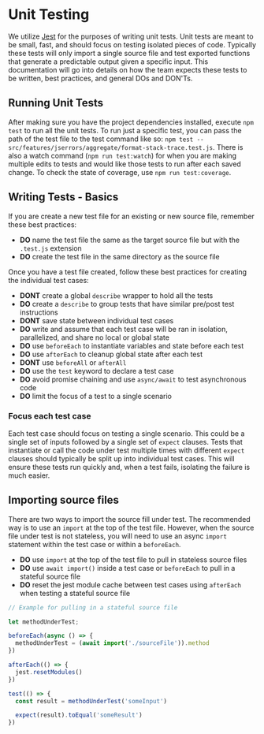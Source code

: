 # Unit Testing

We utilize [Jest](https://jestjs.io/docs/getting-started) for the purposes of writing unit tests. Unit tests are meant to be small, fast, and should focus on testing isolated pieces of code. Typically these tests will only import a single source file and test exported functions that generate a predictable output given a specific input. This documentation will go into details on how the team expects these tests to be written, best practices, and general DOs and DON'Ts.

## Running Unit Tests

After making sure you have the project dependencies installed, execute `npm test` to run all the unit tests. To run just a specific test, you can pass the path of the test file to the test command like so: `npm test -- src/features/jserrors/aggregate/format-stack-trace.test.js`. There is also a watch command (`npm run test:watch`) for when you are making multiple edits to tests and would like those tests to run after each saved change. To check the state of coverage, use `npm run test:coverage`.

## Writing Tests - Basics

If you are create a new test file for an existing or new source file, remember these best practices:

- **DO** name the test file the same as the target source file but with the `.test.js` extension
- **DO** create the test file in the same directory as the source file

Once you have a test file created, follow these best practices for creating the individual test cases:

- **DONT** create a global `describe` wrapper to hold all the tests
- **DO** create a `describe` to group tests that have similar pre/post test instructions
- **DONT** save state between individual test cases
- **DO** write and assume that each test case will be ran in isolation, parallelized, and share no local or global state
- **DO** use `beforeEach` to instantiate variables and state before each test
- **DO** use `afterEach` to cleanup global state after each test
- **DONT** use `beforeAll` or `afterAll`
- **DO** use the `test` keyword to declare a test case
- **DO** avoid promise chaining and use `async/await` to test asynchronous code
- **DO** limit the focus of a test to a single scenario

### Focus each test case

Each test case should focus on testing a single scenario. This could be a single set of inputs followed by a single set of `expect` clauses. Tests that instantiate or call the code under test multiple times with different `expect` clauses should typically be split up into individual test cases. This will ensure these tests run quickly and, when a test fails, isolating the failure is much easier.

## Importing source files

There are two ways to import the source fill under test. The recommended way is to use an `import` at the top of the test file. However, when the source file under test is not stateless, you will need to use an async `import` statement within the test case or within a `beforeEach`.

- **DO** use `import` at the top of the test file to pull in stateless source files
- **DO** use `await import()` inside a test case or `beforeEach` to pull in a stateful source file
- **DO** reset the jest module cache between test cases using `afterEach` when testing a stateful source file

```js
// Example for pulling in a stateful source file

let methodUnderTest;

beforeEach(async () => {
  methodUnderTest = (await import('./sourceFile')).method
})

afterEach(() => {
  jest.resetModules()
})

test(() => {
  const result = methodUnderTest('someInput')

  expect(result).toEqual('someResult')
})
```

